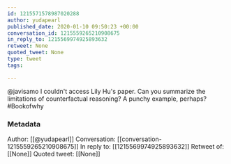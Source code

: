 ```yaml
---
id: 1215571578987020288
author: yudapearl
published_date: 2020-01-10 09:50:23 +00:00
conversation_id: 1215559265210908675
in_reply_to: 1215569974925893632
retweet: None
quoted_tweet: None
type: tweet
tags:

---
```


@javisamo I couldn't access Lily Hu's paper. Can you summarize the limitations of counterfactual reasoning? A punchy example, perhaps? #Bookofwhy

### Metadata

Author: [[@yudapearl]]
Conversation: [[conversation-1215559265210908675]]
In reply to: [[1215569974925893632]]
Retweet of: [[None]]
Quoted tweet: [[None]]
